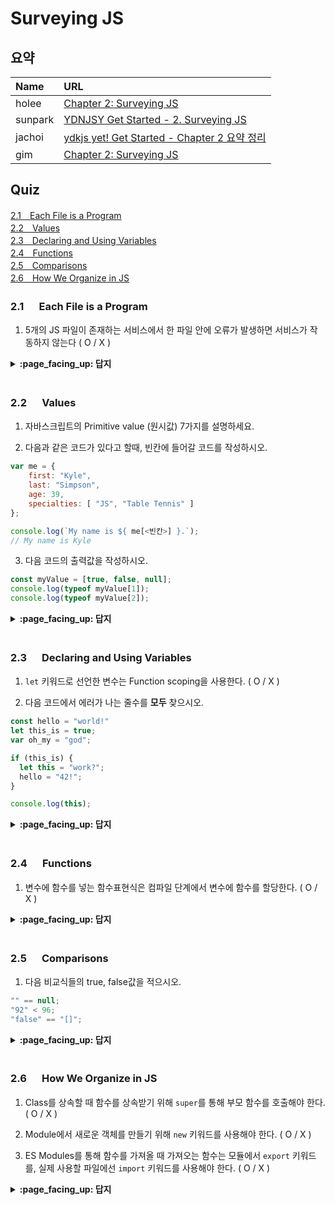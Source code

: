 # Surveying JS

## 요약
| Name | URL |
|:---|:---|
| holee | [Chapter 2: Surveying JS](https://github.com/hochan222/Everything-in-JavaScript/wiki/Chapter-2:-Surveying-JS) |
| sunpark | [YDNJSY Get Started - 2. Surveying JS](https://velog.io/@cos/YDNJSY-Get-Started-2-Surveying-JS) |
| jachoi | [ydkjs yet! Get Started - Chapter 2 요약 정리](https://n00bh4cker.tistory.com/132)|
| gim | [Chapter 2: Surveying JS](https://velog.io/@mkitigy/Chapter-2-Surveying-JS) |

## Quiz

[2.1　Each File is a Program](#21---Each-File-is-a-Program)<br>
[2.2　Values](#22---Values)<br>
[2.3　Declaring and Using Variables](#23---Declaring-and-Using-Variables)<br>
[2.4　Functions](#24---Functions)<br>
[2.5　Comparisons](#25---Comparisons)<br>
[2.6　How We Organize in JS](#26---How-We-Organize-in-JS)<br>

### 2.1 　  Each File is a Program

1. 5개의 JS 파일이 존재하는 서비스에서 한 파일 안에 오류가 발생하면 서비스가 작동하지 않는다 ( O / X )

<details>
<summary> <b> :page_facing_up: 답지 </b>  </summary>
<div markdown="1">


1. 5개의 JS 파일이 존재하는 서비스에서 한 파일 안에 오류가 발생하면 서비스가 작동하지 않는다 ( O / **X** )

   > Obviously, if your application depends on five .js files, and one of them fails, the overall application will probably only partially operate, at best. **p.32**


</div>
</details>
<br>

### 2.2 　  Values

1. 자바스크립트의 Primitive value (원시값) 7가지를 설명하세요.

2. 다음과 같은 코드가 있다고 할때, 빈칸에 들어갈 코드를 작성하시오.

```javascript
var me = {
    first: "Kyle",
    last: "Simpson",
    age: 39,
    specialties: [ "JS", "Table Tennis" ]
};

console.log(`My name is ${ me[<빈칸>] }.`);
// My name is Kyle
```

3. 다음 코드의 출력값을 작성하시오.

```javascript
const myValue = [true, false, null];
console.log(typeof myValue[1]);
console.log(typeof myValue[2]);
```

<details>
<summary> <b> :page_facing_up: 답지 </b>  </summary>
<div markdown="1">

1. 자바스크립트의 Primitive value (원시값) 7가지를 설명하세요.

    > Number(숫자), String(문자열), Boolean(부울), bigint, Undefined, Null, Symbol이 JS의 Primitive value이다. [참고](https://www.ecma-international.org/ecma-262/11.0/index.html#sec-primitive-value) **p.33~36**

2. 다음과 같은 코드가 있다고 할때, 빈칸에 들어갈 코드를 작성하시오.

    > 객체를 대괄호를 통해 value값을 가져오는 경우임으로, `"first"` 또는 `'first'`가 들어가야 한다. **p. 38**

3. 다음 코드의 출력값을 작성하시오.

    > `false`는 Boolean이기 때문에 `"boolean"`이 출력되고, `null`은 [여기](https://developer.mozilla.org/en-US/docs/Glossary/null)를 참고하자. **p.38**

</div>
</details>
<br>

### 2.3 　  Declaring and Using Variables

1. `let` 키워드로 선언한 변수는 Function scoping을 사용한다. ( O / X )

2. 다음 코드에서 에러가 나는 줄수를 **모두** 찾으시오.

```javascript
const hello = "world!"
let this_is = true;
var oh_my = "god";

if (this_is) {
  let this = "work?";
  hello = "42!";
}

console.log(this);
```

<details>
<summary> <b> :page_facing_up: 답지 </b>  </summary>
<div markdown="1">

1. `let` 키워드로 선언한 변수는 Function scoping을 사용한다. ( O / **X** )

    > The `let` keyword has some differences to `var`, with the most obvious being that `let` allows a more limited access to the variable than `var`. This is called "block scoping" as opposed to regular or function scoping. **p.40**

2. 다음 코드에서 에러가 나는 줄수를 **모두** 찾으시오.

    > 6번째 줄에서 변수 이름을 this로 할당했는데, this는 키워드이기 때문에 변수 이름으로 생성할 수 없다. 또한 7번째 줄에서는 `const`로 선언한 값을 변경하려 하기 때문에 에러가 날 것이다. 결과적으로 6, 7번째 줄에서 오류가 난다. **p.41**

</div>
</details>
<br>

### 2.4 　  Functions

1. 변수에 함수를 넣는 함수표현식은 컴파일 단계에서 변수에 함수를 할당한다. ( O / X )

<details>
<summary> <b> :page_facing_up: 답지 </b>  </summary>
<div markdown="1">

1. 변수에 함수를 넣는 함수표현식은 컴파일 단계에서 변수에 함수를 할당한다. ( O / **X** )

    > Different from the function declaration form, a function expression is not associated with its identifier until that statement during runtime. **p.44**

</div>
</details>
<br>

### 2.5 　  Comparisons

1. 다음 비교식들의 true, false값을 적으시오.

```javascript
"" == null;
"92" < 96;
"false" == "[]";
```

<details>
<summary> <b> :page_facing_up: 답지 </b>  </summary>
<div markdown="1">

1. 다음 비교식들의 true, false값을 적으시오.

    > False, True, False **p.50~52**

</div>
</details>
<br>

### 2.6 　  How We Organize in JS

1. Class를 상속할 때 함수를 상속받기 위해 `super`를 통해 부모 함수를 호출해야 한다. ( O / X )

2. Module에서 새로운 객체를 만들기 위해 `new` 키워드를 사용해야 한다. ( O / X )

3. ES Modules를 통해 함수를 가져올 때 가져오는 함수는 모듈에서 `export` 키워드를, 실제 사용할 파일에선 `import` 키워드를 사용해야 한다. ( O / X )

<details>
<summary> <b> :page_facing_up: 답지 </b>  </summary>
<div markdown="1">

1. Class를 상속할 때 함수를 상속받기 위해 `super`를 통해 부모 함수를 호출해야 한다. ( **O** / X )

    > The `super(..)` call in each constructor delegates to the parent `Publication` class's constructor for its initialization work, and then they do more specific things according to their respective publication type (aka, "sub-class" or "child class"). **p.57**

2. Module에서 새로운 객체를 만들기 위해 `new` 키워드를 사용해야 한다. ( O / **X** )

    > The only observable difference here is the lack of using `new`, calling the module factories as normal functions. **p.62**

3. ES Modules를 통해 함수를 가져올 때 가져오는 함수는 모듈에서 `export` 키워드를, 실제 사용할 파일에선 `import` 키워드를 사용해야 한다. ( **O** / X )

    > **p.64~65**

</div>
</details>
<br>
